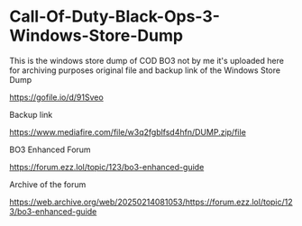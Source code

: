 # Call-Of-Duty-Black-Ops-3-Windows-Store-Dump
This is the windows store dump of COD BO3 not by me it's uploaded here for archiving purposes
original file and backup link
of the Windows Store Dump

https://gofile.io/d/91Sveo

Backup link

https://www.mediafire.com/file/w3q2fgblfsd4hfn/DUMP.zip/file

BO3 Enhanced Forum

https://forum.ezz.lol/topic/123/bo3-enhanced-guide

Archive of the forum

https://web.archive.org/web/20250214081053/https://forum.ezz.lol/topic/123/bo3-enhanced-guide
